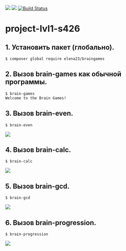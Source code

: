 <a href="https://codeclimate.com/github/ElenaB23/project-lvl1-s426/maintainability"><img src="https://api.codeclimate.com/v1/badges/0711ce4785cf866332ce/maintainability" /></a>
<a href="https://codeclimate.com/github/ElenaB23/project-lvl1-s426/test_coverage"><img src="https://api.codeclimate.com/v1/badges/0711ce4785cf866332ce/test_coverage" /></a>
[![Build Status](https://travis-ci.org/ElenaB23/project-lvl1-s426.svg?branch=master)](https://travis-ci.org/ElenaB23/project-lvl1-s426)
# project-lvl1-s426
## 1. Установить пакет (глобально).
`$ composer global require elena23/braingames`

## 2. Вызов brain-games как обычной программы.
```
$ brain-games
Welcome to the Brain Games!
```
## 3. Вызов brain-even.
```
$ brain-even
```
<a href="https://asciinema.org/a/224966" target="_blank"><img src="https://asciinema.org/a/224966.svg" /></a>

## 4. Вызов brain-calc.
```
$ brain-calc
```
<a href="https://asciinema.org/a/224970" target="_blank"><img src="https://asciinema.org/a/224970.svg" /></a>

## 5. Вызов brain-gcd.
```
$ brain-gcd
```
<a href="https://asciinema.org/a/224972" target="_blank"><img src="https://asciinema.org/a/224972.svg" /></a>
## 6. Вызов brain-progression.
```
$ brain-progression
```
<a href="https://asciinema.org/a/225010" target="_blank"><img src="https://asciinema.org/a/225010.svg" /></a>

